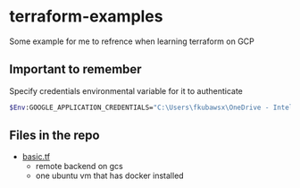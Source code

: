 # terraform-examples
Some example for me to refrence when learning terraform on GCP

## Important to remember

Specify credentials environmental variable for it to authenticate
```bash
$Env:GOOGLE_APPLICATION_CREDENTIALS="C:\Users\fkubawsx\OneDrive - Intel Corporation\terraform-examples\key.json"
```

## Files in the repo
- [basic.tf](https://github.com/Filip3Kx/terraform-examples/blob/main/basic.tf)
  - remote backend on gcs
  - one ubuntu vm that has docker installed
